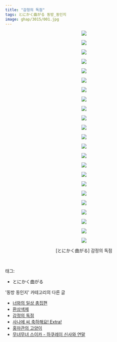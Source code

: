 ```yaml
---
title: "감정의 독점"
tags: とにかく曲がる 동방_동인지
image: ghap/3015/001.jpg
---
```

<div class="article">
<p style="text-align: center; clear: none; float: none;"><img src="{{ site.nasurl }}/ghap/3015/001.jpg"/></p>
<p style="text-align: center; clear: none; float: none;"><img src="{{ site.nasurl }}/ghap/3015/002.jpg"/></p>
<p style="text-align: center; clear: none; float: none;"><img src="{{ site.nasurl }}/ghap/3015/003.jpg"/></p>
<p style="text-align: center; clear: none; float: none;"><img src="{{ site.nasurl }}/ghap/3015/004.jpg"/></p>
<p style="text-align: center; clear: none; float: none;"><img src="{{ site.nasurl }}/ghap/3015/005.jpg"/></p>
<p style="text-align: center; clear: none; float: none;"><img src="{{ site.nasurl }}/ghap/3015/006.jpg"/></p>
<p style="text-align: center; clear: none; float: none;"><img src="{{ site.nasurl }}/ghap/3015/007.jpg"/></p>
<p style="text-align: center; clear: none; float: none;"><img src="{{ site.nasurl }}/ghap/3015/008.jpg"/></p>
<p style="text-align: center; clear: none; float: none;"><img src="{{ site.nasurl }}/ghap/3015/009.jpg"/></p>
<p style="text-align: center; clear: none; float: none;"><img src="{{ site.nasurl }}/ghap/3015/010.jpg"/></p>
<p style="text-align: center; clear: none; float: none;"><img src="{{ site.nasurl }}/ghap/3015/011.jpg"/></p>
<p style="text-align: center; clear: none; float: none;"><img src="{{ site.nasurl }}/ghap/3015/012.jpg"/></p>
<p style="text-align: center; clear: none; float: none;"><img src="{{ site.nasurl }}/ghap/3015/013.jpg"/></p>
<p style="text-align: center; clear: none; float: none;"><img src="{{ site.nasurl }}/ghap/3015/014.jpg"/></p>
<p style="text-align: center; clear: none; float: none;"><img src="{{ site.nasurl }}/ghap/3015/015.jpg"/></p>
<p style="text-align: center; clear: none; float: none;"><img src="{{ site.nasurl }}/ghap/3015/016.jpg"/></p>
<p style="text-align: center; clear: none; float: none;"><img src="{{ site.nasurl }}/ghap/3015/017.jpg"/></p>
<p style="text-align: center; clear: none; float: none;"><img src="{{ site.nasurl }}/ghap/3015/018.jpg"/></p>
<p style="text-align: center; clear: none; float: none;"><img src="{{ site.nasurl }}/ghap/3015/019.jpg"/></p>
<p style="text-align: center; clear: none; float: none;"><img src="{{ site.nasurl }}/ghap/3015/020.jpg"/></p>
<p style="text-align: center; clear: none; float: none;"><img src="{{ site.nasurl }}/ghap/3015/021.jpg"/></p>
<p style="text-align: center; clear: none; float: none;"><img src="{{ site.nasurl }}/ghap/3015/022.jpg"/></p>
<p style="text-align: center; clear: none; float: none;"><img src="{{ site.nasurl }}/ghap/3015/023.jpg"/></p>
<p style="text-align: center; clear: none; float: none;">[とにかく曲がる] 감정의 독점</p>
<p><br/></p>
</div><div class="tagTrail">
<p>태그: </p>
<ul>
<li>とにかく曲がる</li>
</ul>
</div><div class="another">
<p>'동방 동인지' 카테고리의 다른 글</p>
<ul>
<li><a href="/2016-12-28-ghap_3018">너와의 일상 총집편</a></li>
<li><a href="/2016-12-28-ghap_3016">환상색제</a></li>
<li><a href="/2016-12-28-ghap_3015">감정의 독점</a></li>
<li><a href="/2016-12-28-ghap_3014">사나에 씨 축하해요! Extra!</a></li>
<li><a href="/2016-12-27-ghap_3011">홍마관의 고양이</a></li>
<li><a href="/2016-12-27-ghap_3010">무녀무녀 스이카 - 하쿠레이 신사와 연말</a></li>
</ul>
</div><div class="cb_module cb_fluid">
<div class="cb_wrt cb_profile">
</div><!-- commentList close -->
</div>